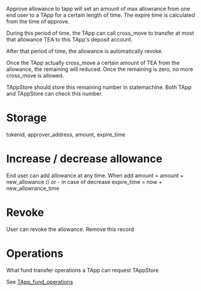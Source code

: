 Approve allowance to tapp will set an amount of max allowrance from one end user to a TApp for a certain length of time. The expire time is calculated from the time of approve.

During this period of time, the TApp can call cross_move to transfer at most that allowance TEA to this TApp's deposit account. 

After that period of time, the allowance is automatically revoke.

Once the TApp actually cross_move a certain amount of TEA from the allowance, the remaining will reduced. Once the remaining is zero, no more cross_move is allowed.

TAppStore should store this remaining number in statemachine. Both TApp and TAppStore can check this number.

# Storage

tokenid, approver_address, amount, expire_time

# Increase / decrease allowance

End user can add allowance at any time. When add
amount = amount + new_allowance // or - in case of decrease
expire_time = now + new_allowrance_time

# Revoke

User can revoke the allowance. Remove this record

# Operations

What fund transfer operations a TApp can request TAppStore

See [TApp_fund_operations](TApp_fund_operations.md)
